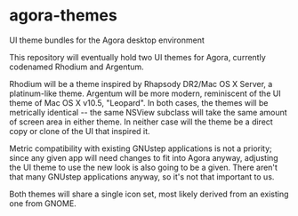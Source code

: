 # agora-themes
UI theme bundles for the Agora desktop environment

This repository will eventually hold two UI themes for Agora, currently codenamed Rhodium and Argentum.

Rhodium will be a theme inspired by Rhapsody DR2/Mac OS X Server, a platinum-like theme. Argentum will
be more modern, reminiscent of the UI theme of Mac OS X v10.5, "Leopard". In both cases, the themes will
be metrically identical -- the same NSView subclass will take the same amount of screen area in either
theme. In neither case will the theme be a direct copy or clone of the UI that inspired it.

Metric compatibility with existing GNUstep applications is not a priority; since any given app will need
changes to fit into Agora anyway, adjusting the UI theme to use the new look is also going to be a given.
There aren't that many GNUstep applications anyway, so it's not that important to us.

Both themes will share a single icon set, most likely derived from an existing one from GNOME.
